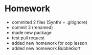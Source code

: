 # Homework
- commited 2 files (Synth/ + .gitignore)
- commit 3 (renamed)
- made new package 
- test pull request
- added new homework for oop lesson
- added new homework BubbleSort
